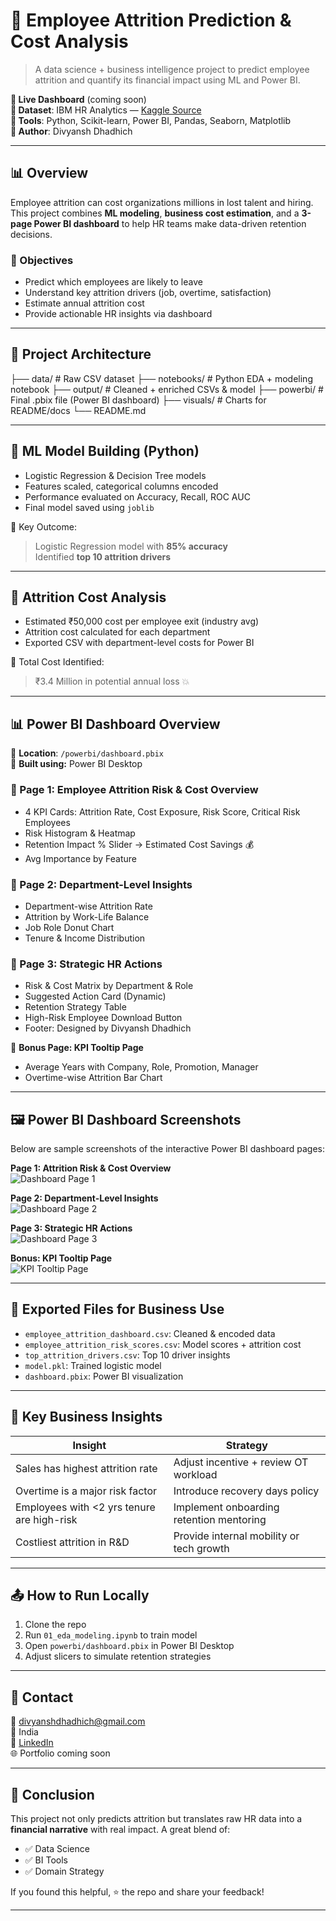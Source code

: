 # 🚀 Employee Attrition Prediction & Cost Analysis

> A data science + business intelligence project to predict employee attrition and quantify its financial impact using ML and Power BI.

**🔗 Live Dashboard** (coming soon)  
**📁 Dataset**: IBM HR Analytics — [Kaggle Source](https://www.kaggle.com/datasets/pavansubhasht/ibm-hr-analytics-attrition-dataset)  
**📌 Tools**: Python, Scikit-learn, Power BI, Pandas, Seaborn, Matplotlib  
**👤 Author**: Divyansh Dhadhich

---

## 📊 Overview

Employee attrition can cost organizations millions in lost talent and hiring. This project combines **ML modeling**, **business cost estimation**, and a **3-page Power BI dashboard** to help HR teams make data-driven retention decisions.

### 🎯 Objectives

- Predict which employees are likely to leave
- Understand key attrition drivers (job, overtime, satisfaction)
- Estimate annual attrition cost
- Provide actionable HR insights via dashboard

---

## 🧱 Project Architecture

├── data/ # Raw CSV dataset
├── notebooks/ # Python EDA + modeling notebook
├── output/ # Cleaned + enriched CSVs & model
├── powerbi/ # Final .pbix file (Power BI dashboard)
├── visuals/ # Charts for README/docs
└── README.md

---

## 🧠 ML Model Building (Python)

- Logistic Regression & Decision Tree models
- Features scaled, categorical columns encoded
- Performance evaluated on Accuracy, Recall, ROC AUC
- Final model saved using `joblib`

📌 Key Outcome:
> Logistic Regression model with **85% accuracy**  
> Identified **top 10 attrition drivers**

---

## 💸 Attrition Cost Analysis

- Estimated ₹50,000 cost per employee exit (industry avg)
- Attrition cost calculated for each department
- Exported CSV with department-level costs for Power BI

📌 Total Cost Identified:
> ₹3.4 Million in potential annual loss 💥

---

## 📊 Power BI Dashboard Overview

📁 **Location**: `/powerbi/dashboard.pbix`  
📌 **Built using:** Power BI Desktop

### 🔹 Page 1: Employee Attrition Risk & Cost Overview

- 4 KPI Cards: Attrition Rate, Cost Exposure, Risk Score, Critical Risk Employees
- Risk Histogram & Heatmap
- Retention Impact % Slider → Estimated Cost Savings 💰
- Avg Importance by Feature

### 🔹 Page 2: Department-Level Insights

- Department-wise Attrition Rate
- Attrition by Work-Life Balance
- Job Role Donut Chart
- Tenure & Income Distribution

### 🔹 Page 3: Strategic HR Actions

- Risk & Cost Matrix by Department & Role
- Suggested Action Card (Dynamic)
- Retention Strategy Table
- High-Risk Employee Download Button
- Footer: Designed by Divyansh Dhadhich

📌 **Bonus Page: KPI Tooltip Page**
- Average Years with Company, Role, Promotion, Manager
- Overtime-wise Attrition Bar Chart

---

## 🖼️ Power BI Dashboard Screenshots

Below are sample screenshots of the interactive Power BI dashboard pages:

**Page 1: Attrition Risk & Cost Overview**  
![Dashboard Page 1](visuals/charts/1.png)

**Page 2: Department-Level Insights**  
![Dashboard Page 2](visuals/charts/2.png)

**Page 3: Strategic HR Actions**  
![Dashboard Page 3](visuals/charts/3.png)

**Bonus: KPI Tooltip Page**  
![KPI Tooltip Page](visuals/charts/tooltip.png)

---

## 📁 Exported Files for Business Use

- `employee_attrition_dashboard.csv`: Cleaned & encoded data
- `employee_attrition_risk_scores.csv`: Model scores + attrition cost
- `top_attrition_drivers.csv`: Top 10 driver insights
- `model.pkl`: Trained logistic model
- `dashboard.pbix`: Power BI visualization

---

## 🧾 Key Business Insights

| Insight | Strategy |
|--------|----------|
| Sales has highest attrition rate | Adjust incentive + review OT workload |
| Overtime is a major risk factor | Introduce recovery days policy |
| Employees with <2 yrs tenure are high-risk | Implement onboarding retention mentoring |
| Costliest attrition in R&D | Provide internal mobility or tech growth |

---

## 📤 How to Run Locally

1. Clone the repo  
2. Run `01_eda_modeling.ipynb` to train model  
3. Open `powerbi/dashboard.pbix` in Power BI Desktop  
4. Adjust slicers to simulate retention strategies

---

## 📌 Contact

📧 divyanshdhadhich@gmail.com  
📍 India  
🔗 [LinkedIn](https://linkedin.com/in/yourprofile)  
🌐 Portfolio coming soon

---

## 🏁 Conclusion

This project not only predicts attrition but translates raw HR data into a **financial narrative** with real impact. A great blend of:
- ✅ Data Science
- ✅ BI Tools
- ✅ Domain Strategy

If you found this helpful, ⭐️ the repo and share your feedback!

---